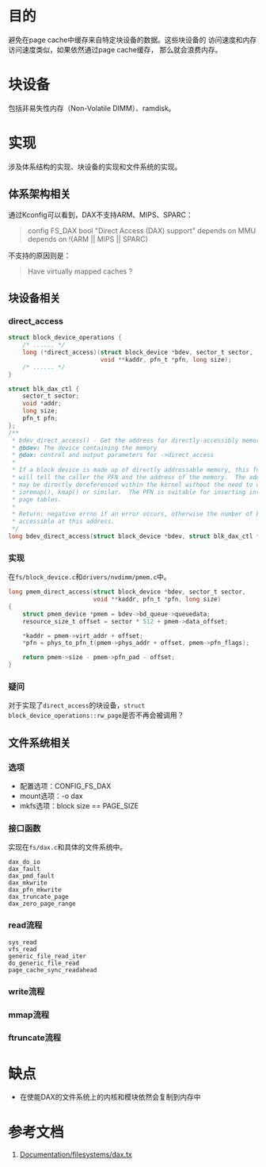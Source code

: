 # 目的

避免在page cache中缓存来自特定块设备的数据。这些块设备的
访问速度和内存访问速度类似，如果依然通过page cache缓存，
那么就会浪费内存。

# 块设备

包括非易失性内存（Non-Volatile DIMM）、ramdisk。

# 实现

涉及体系结构的实现、块设备的实现和文件系统的实现。

## 体系架构相关

通过Kconfig可以看到，DAX不支持ARM、MIPS、SPARC：
>config FS_DAX
>	bool "Direct Access (DAX) support"
>	depends on MMU
> 	depends on !(ARM || MIPS || SPARC)

不支持的原因则是：
>Have virtually mapped caches
?

## 块设备相关

### direct_access

```c
struct block_device_operations {
    /* ...... */
    long (*direct_access)(struct block_device *bdev, sector_t sector,
                          void **kaddr, pfn_t *pfn, long size);
    /* ...... */
}

struct blk_dax_ctl {
    sector_t sector;
    void *addr;
    long size;
    pfn_t pfn;
};
/**
 * bdev_direct_access() - Get the address for directly-accessibly memory
 * @bdev: The device containing the memory
 * @dax: control and output parameters for ->direct_access
 *
 * If a block device is made up of directly addressable memory, this function
 * will tell the caller the PFN and the address of the memory.  The address
 * may be directly dereferenced within the kernel without the need to call
 * ioremap(), kmap() or similar.  The PFN is suitable for inserting into
 * page tables.
 *
 * Return: negative errno if an error occurs, otherwise the number of bytes
 * accessible at this address.
 */
long bdev_direct_access(struct block_device *bdev, struct blk_dax_ctl *dax);
```

### 实现

在`fs/block_device.c`和`drivers/nvdimm/pmem.c`中。

```c
long pmem_direct_access(struct block_device *bdev, sector_t sector,
                        void **kaddr, pfn_t *pfn, long size)
{
    struct pmem_device *pmem = bdev->bd_queue->queuedata;
    resource_size_t offset = sector * 512 + pmem->data_offset;

    *kaddr = pmem->virt_addr + offset;
    *pfn = phys_to_pfn_t(pmem->phys_addr + offset, pmem->pfn_flags);

    return pmem->size - pmem->pfn_pad - offset;
}
```

### 疑问
对于实现了`direct_access`的块设备，`struct block_device_operations::rw_page`是否不再会被调用？

## 文件系统相关

### 选项

* 配置选项：CONFIG_FS_DAX
* mount选项：-o dax
* mkfs选项：block size == PAGE_SIZE

### 接口函数

实现在`fs/dax.c`和具体的文件系统中。

```
dax_do_io
dax_fault
dax_pmd_fault
dax_mkwrite
dax_pfn_mkwrite
dax_truncate_page
dax_zero_page_range
```

### read流程

```
sys_read
vfs_read
generic_file_read_iter
do_generic_file_read
page_cache_sync_readahead
```

### write流程

### mmap流程

### ftruncate流程

# 缺点

* 在使能DAX的文件系统上的内核和模块依然会复制到内存中

# 参考文档

1. [Documentation/filesystems/dax.tx](https://www.kernel.org/doc/Documentation/filesystems/dax.txt)

